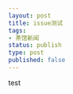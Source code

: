 ```yaml
--- 
layout: post
title: issue测试
tags: 
- 茶馆新闻
status: publish
type: post
published: false
---
```


test